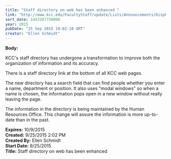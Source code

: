 ```yaml
---
title: "Staff directory on web has been enhanced "
link: "http://www.kcc.edu/FacultyStaff/update/Lists/Announcements/DispForm.aspx?ID=2035"
sort_date: 1443207730000
year: 2015
pubDate: "25 Sep 2015 19:02:10 GMT"
creator: "Ellen Schmidt"
---
```


<div><b>Body:</b> <div class="ExternalClass9B01190D493A4958A2CBB725505F36F2"><p>​KCC's staff directory has undergone a transformation to improve both the organization of information and its accuracy.</p>
<p>There is a staff directory link at the bottom of all KCC web pages.</p>
<p>The new directory has a search field that can find people whether you enter a name, department or position. It also uses &quot;modal windows&quot; so when a name is chosen, the information pops open in a new window without really leaving the page.</p>
<p>The information in the directory is being maintained by the Human Resources Office. This change will assure the information is more up-to-date than in the past.</p></div></div>
<div><b>Expires:</b> 10/9/2015</div>
<div><b>Created:</b> 9/25/2015 2:02 PM</div>
<div><b>Created By:</b> Ellen Schmidt</div>
<div><b>Start Date:</b> 9/25/2015</div>
<div><b>Title:</b> Staff directory on web has been enhanced </div>
